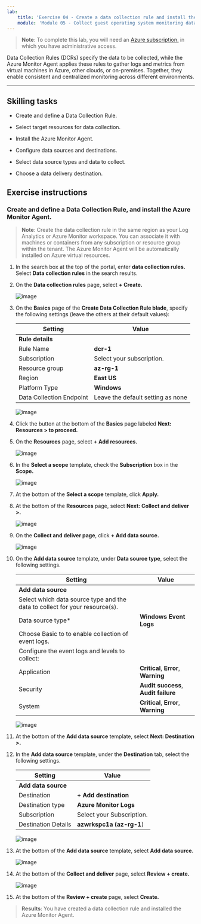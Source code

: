 ```yaml
---
lab:
    title: 'Exercise 04 - Create a data collection rule and install the Azure Monitor Agent'    
    module: 'Module 05 - Collect guest operating system monitoring data from Azure and hybrid virtual machines using Azure Monitor Agent'
---
```



>**Note**: To complete this lab, you will need an [Azure subscription.](https://azure.microsoft.com/en-us/free/?azure-portal=true) in which you have administrative access. 


Data Collection Rules (DCRs) specify the data to be collected, while the Azure Monitor Agent applies these rules to gather logs and metrics from virtual machines in Azure, other clouds, or on-premises. Together, they enable consistent and centralized monitoring across different environments.

---

## Skilling tasks

- Create and define a Data Collection Rule.

- Select target resources for data collection.

- Install the Azure Monitor Agent.
  
- Configure data sources and destinations.

- Select data source types and data to collect.

- Choose a data delivery destination.

## Exercise instructions 

### Create and define a Data Collection Rule, and install the Azure Monitor Agent.

>**Note**: Create the data collection rule in the same region as your Log Analytics or Azure Monitor workspace. You can associate it with machines or containers from any subscription or resource group within the tenant. The Azure Monitor Agent will be automatically installed on Azure virtual resources.

1. In the search box at the top of the portal, enter **data collection rules.** Select **Data collection rules** in the search results.
  
2. On the **Data collection rules** page, select **+ Create.**
  
    ![image](https://github.com/user-attachments/assets/a472bc6f-fa96-4615-a67c-c99e8b9ce7a4)

3. On the **Basics** page of the **Create Data Collection Rule blade**, specify the following settings (leave the others at their default values):

    |Setting|Value|
    |---|---|
    |**Rule details**|
    |Rule Name|**dcr-1**|
    |Subscription|Select your subscription.|
    |Resource group|**az-rg-1**|
    |Region|**East US**|
    |Platform Type|**Windows**|
    |Data Collection Endpoint|Leave the default setting as none|

   ![image](https://github.com/user-attachments/assets/6c63c48f-f7a9-4fb2-8fc0-e22084cd5013)

5. Click the button at the bottom of the **Basics** page labeled **Next: Resources > to proceed.**
   
6. On the **Resources** page, select **+ Add resources.**

    ![image](https://github.com/user-attachments/assets/6aabf2c9-bea2-47c1-9b0b-bf131cdec4e3)

7. In the **Select a scope** template, check the **Subscription** box in the **Scope.**

    ![image](https://github.com/user-attachments/assets/2215e8cd-5047-4fc6-91ba-b2c645571bbd)

8. At the bottom of the **Select a scope** template, click **Apply.**
  
9. At the bottom of the **Resources** page, select **Next: Collect and deliver >.**

    ![image](https://github.com/user-attachments/assets/717226c3-5ce0-454f-93a4-11b0e67d5a23)

10. On the **Collect and deliver page**, click **+ Add data source.**

    ![image](https://github.com/user-attachments/assets/0809cf5b-a460-40d1-8508-e42ba7ce78c1)

11. On the **Add data source** template, under **Data source type**, select the following settings.
    
    |Setting|Value|
    |---|---|
    |**Add data source**|
    |Select which data source type and the data to collect for your resource(s).|
    |Data source type*|**Windows Event Logs**|
    |Choose Basic to to enable collection of event logs.|
    |Configure the event logs and levels to collect:|
    |Application|**Critical**, **Error**, **Warning**|
    |Security|**Audit success**, **Audit failure**|
    |System|**Critical**, **Error**, **Warning**|

    ![image](https://github.com/user-attachments/assets/5bc891ea-8cef-4baa-95c4-a432364179b1)

12. At the bottom of the **Add data source** template, select **Next: Destination >.**
   
13. In the **Add data source** template, under the **Destination** tab, select the following settings.
    
    |Setting|Value|
    |---|---|
    |**Add data source**|
    |Destination|**+ Add destination**|
    |Destination type|**Azure Monitor Logs**|
    |Subscription|Select your Subscription.|
    |Destination Details|**azwrkspc1a (az-rg-1**)|

    ![image](https://github.com/user-attachments/assets/e00c17c8-5a70-4caa-8504-92f482cc5e57)

14. At the bottom of the **Add data source** template, select **Add data source.**

    ![image](https://github.com/user-attachments/assets/4277089c-971c-4334-a49d-6ac6bfe93ff4)

15. At the bottom of the **Collect and deliver** page, select **Review + create.**

    ![image](https://github.com/user-attachments/assets/0235fed9-6309-444c-9269-b9dbd1118b63)

16. At the bottom of the **Review + create** page, select **Create.**

> **Results**: You have created a data collection rule and installed the Azure Monitor Agent.
